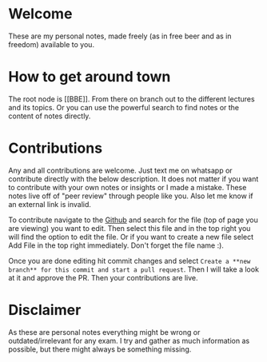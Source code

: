 
# Welcome

These are my personal notes, made freely (as in free beer and as in freedom) available to you.

# How to get around town

The root node is [[BBE]]. From there on branch out to the different lectures and its topics. Or you can use the powerful search to find notes or the content of notes directly.

# Contributions

Any and all contributions are welcome. Just text me on whatsapp or contribute directly with the below description. It does not matter if you want to contribute with your own notes or insights or I made a mistake. These notes live off of "peer review" through people like you. Also let me know if an external link is invalid.

To contribute navigate to the [Github](https://github.com/maixnor/wu-quartz/tree/main/content) and search for the file (top of page you are viewing) you want to edit. Then select this file and in the top right you will find the option to edit the file. Or if you want to create a new file select Add File in the top right immediately. Don't forget the file name :).

Once you are done editing hit commit changes and select `Create a **new branch** for this commit and start a pull request`. Then I will take a look at it and approve the PR. Then your contributions are live.

# Disclaimer
As these are personal notes everything might be wrong or outdated/irrelevant for any exam. I try and gather as much information as possible, but there might always be something missing.
